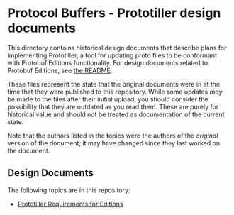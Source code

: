 # Protocol Buffers - Prototiller design documents

This directory contains historical design documents that describe plans for
implementing Prototiller, a tool for updating proto files to be conformant with Protobuf Editions functionality. For design documents related to Protobuf Editions, see [the README](../editions/README.md).

These files represent the state that the original documents were in at the time
that they were published to this repository. While some updates *may* be made to
the files after their initial upload, you should consider the possibility that
they are outdated as you read them. These are purely for historical value and
should not be treated as documentation of the current state.

Note that the authors listed in the topics were the authors of the *original*
version of the document; it may have changed since they last worked on the
document.

## Design Documents

The following topics are in this repository:

*   [Prototiller Requirements for Editions](prototiller-reqs-for-editions.md)